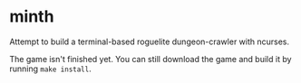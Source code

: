 # minth

Attempt to build a terminal-based roguelite dungeon-crawler with ncurses.

The game isn't finished yet. You can still download the game and build it by running `make install`. 
